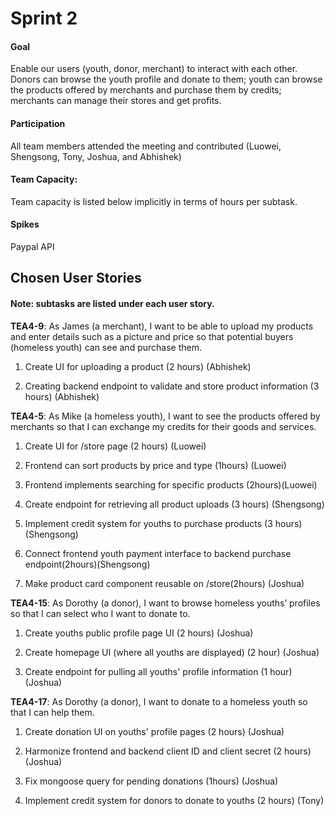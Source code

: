 # Sprint 2

#### Goal

Enable our users (youth, donor, merchant) to interact with each other. Donors can browse the youth profile and donate to them; youth can browse the products offered by merchants and purchase them by credits; merchants can manage their stores and get profits.

#### Participation

All team members attended the meeting and contributed (Luowei, Shengsong, Tony, Joshua, and Abhishek)

#### Team Capacity:

Team capacity is listed below implicitly in terms of hours per subtask.

#### Spikes

Paypal API

## Chosen User Stories

#### Note: subtasks are listed under each user story.

**TEA4-9**: As James (a merchant), I want to be able to upload my products and enter details such as a picture and price so that potential buyers (homeless youth) can see and purchase them.

1.  Create UI for uploading a product (2 hours) (Abhishek)

2.  Creating backend endpoint to validate and store product information (3 hours) (Abhishek)

**TEA4-5**: As Mike (a homeless youth), I want to see the products offered by merchants so that I can exchange my credits for their goods and services.

1.  Create UI for /store page (2 hours) (Luowei)

2.  Frontend can sort products by price and type (1hours) (Luowei)

3.  Frontend implements searching for specific products (2hours)(Luowei)

4.  Create endpoint for retrieving all product uploads (3 hours) (Shengsong)

5.  Implement credit system for youths to purchase products (3 hours) (Shengsong)

6.  Connect frontend youth payment interface to backend purchase endpoint(2hours)(Shengsong)

7.  Make product card component reusable on /store(2hours) (Joshua)

**TEA4-15**: As Dorothy (a donor), I want to browse homeless youths’ profiles so that I can select who I want to donate to.

1.  Create youths public profile page UI (2 hours) (Joshua)

2.  Create homepage UI (where all youths are displayed) (2 hour) (Joshua)

3.  Create endpoint for pulling all youths' profile information (1 hour) (Joshua)

**TEA4-17**: As Dorothy (a donor), I want to donate to a homeless youth so that I can help them.

1.  Create donation UI on youths' profile pages (2 hours) (Joshua)

2.  Harmonize frontend and backend client ID and client secret (2 hours) (Joshua)

3.  Fix mongoose query for pending donations (1hours) (Joshua)

4.  Implement credit system for donors to donate to youths (2 hours) (Tony)
